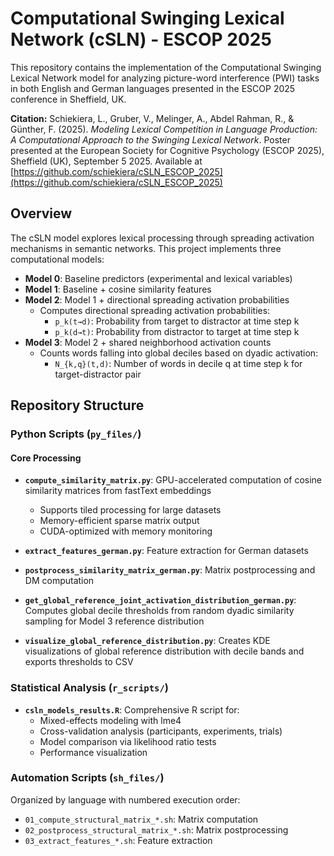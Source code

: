 # Computational Swinging Lexical Network (cSLN) - ESCOP 2025

This repository contains the implementation of the Computational Swinging Lexical Network model for analyzing picture-word interference (PWI) tasks in both English and German languages presented in the ESCOP 2025 conference in Sheffield, UK.


**Citation:** Schiekiera, L., Gruber, V., Melinger, A., Abdel Rahman, R., & Günther, F. (2025). *Modeling Lexical Competition in Language Production: A Computational Approach to the Swinging Lexical Network*. Poster presented at the European Society for Cognitive Psychology (ESCOP 2025), Sheffield (UK), September 5 2025. Available at [https://github.com/schiekiera/cSLN_ESCOP_2025](https://github.com/schiekiera/cSLN_ESCOP_2025)

## Overview

The cSLN model explores lexical processing through spreading activation mechanisms in semantic networks. This project implements three computational models:

- **Model 0**: Baseline predictors (experimental and lexical variables)
- **Model 1**: Baseline + cosine similarity features
- **Model 2**: Model 1 + directional spreading activation probabilities
    - Computes directional spreading activation probabilities:
        - `p_k(t→d)`: Probability from target to distractor at time step k
        - `p_k(d→t)`: Probability from distractor to target at time step k
- **Model 3**: Model 2 + shared neighborhood activation counts
    - Counts words falling into global deciles based on dyadic activation:
        - `N_{k,q}(t,d)`: Number of words in decile q at time step k for target-distractor pair

## Repository Structure

### Python Scripts (`py_files/`)

#### Core Processing
- **`compute_similarity_matrix.py`**: GPU-accelerated computation of cosine similarity matrices from fastText embeddings
  - Supports tiled processing for large datasets
  - Memory-efficient sparse matrix output
  - CUDA-optimized with memory monitoring

- **`extract_features_german.py`**: Feature extraction for German datasets
- **`postprocess_similarity_matrix_german.py`**: Matrix postprocessing and DM computation
- **`get_global_reference_joint_activation_distribution_german.py`**: Computes global decile thresholds from random dyadic similarity sampling for Model 3 reference distribution
- **`visualize_global_reference_distribution.py`**: Creates KDE visualizations of global reference distribution with decile bands and exports thresholds to CSV

### Statistical Analysis (`r_scripts/`)

- **`csln_models_results.R`**: Comprehensive R script for:
  - Mixed-effects modeling with lme4
  - Cross-validation analysis (participants, experiments, trials)
  - Model comparison via likelihood ratio tests
  - Performance visualization

### Automation Scripts (`sh_files/`)

Organized by language with numbered execution order:
- `01_compute_structural_matrix_*.sh`: Matrix computation
- `02_postprocess_structural_matrix_*.sh`: Matrix postprocessing  
- `03_extract_features_*.sh`: Feature extraction

